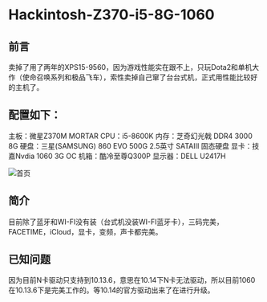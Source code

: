 # Hackintosh-Z370-i5-8G-1060

## 前言
卖掉了用了两年的XPS15-9560，因为游戏性能实在跟不上，只玩Dota2和单机大作（使命召唤系列和极品飞车），索性卖掉自己窜了台台式机，正式用性能比较好的主机了。

## 配置如下：
主板：微星Z370M MORTAR
CPU：i5-8600K
内存：芝奇幻光戟 DDR4 3000 8G
硬盘：三星(SAMSUNG) 860 EVO 500G 2.5英寸 SATAIII 固态硬盘
显卡：技嘉Nvdia 1060 3G OC
机箱：酷冷至尊Q300P
显示器：DELL U2417H

![首页](http://pc3g4hj86.bkt.clouddn.com/%E9%BB%91%E8%8B%B9%E6%9E%9CZ370M.png)

## 简介
目前除了蓝牙和WI-FI没有装（台式机没装WI-FI蓝牙卡），三码完美，FACETIME，iCloud，显卡，变频，声卡都完美。

## 已知问题
因为目前N卡驱动只支持到10.13.6，意思在10.14下N卡无法驱动，所以目前1060在10.13.6下是完美工作的。等10.14的官方驱动出来了在进行升级。
